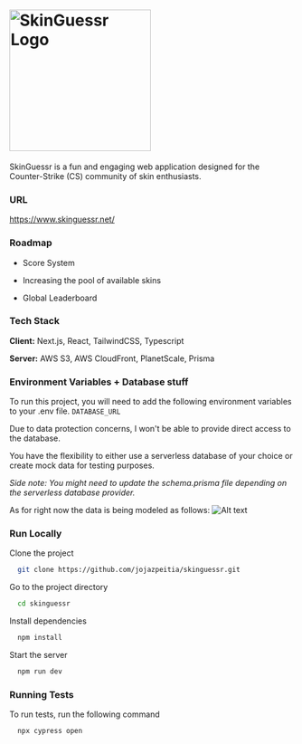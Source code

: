 # <img src="https://cdn.discordapp.com/attachments/284025935521644544/1151235226320773140/skinguessrlogo.png" width="250" alt="SkinGuessr Logo"/> 

SkinGuessr is a fun and engaging web application designed for the Counter-Strike (CS) community of skin enthusiasts.

### URL
https://www.skinguessr.net/

### Roadmap
- Score System

- Increasing the pool of available skins

- Global Leaderboard

### Tech Stack
**Client:** Next.js, React, TailwindCSS, Typescript

**Server:**  AWS S3, AWS CloudFront,  PlanetScale, Prisma

### Environment Variables + Database stuff

To run this project, you will need to add the following environment variables to your .env file.
`DATABASE_URL`

Due to data protection concerns, I won't be able to provide direct access to the database.

You have the flexibility to either use a serverless database of your choice or create mock data for testing purposes.

*Side note: You might need to update the schema.prisma file depending on the serverless database provider.*

As for right now the data is being modeled as follows:
![Alt text](https://cdn.discordapp.com/attachments/1133991014042968084/1151243416227819600/image.png)

### Run Locally

Clone the project

```bash
  git clone https://github.com/jojazpeitia/skinguessr.git
```

Go to the project directory

```bash
  cd skinguessr
```

Install dependencies

```bash
  npm install
```

Start the server

```bash
  npm run dev
```
### Running Tests

To run tests, run the following command

```bash
  npx cypress open
```
